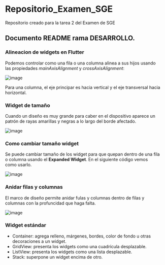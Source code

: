 # Repositorio_Examen_SGE
Repositorio creado para la tarea 2 del Examen de SGE

## Documento README rama DESARROLLO.

### Alineacion de widgets en Flutter

Podemos controlar como una fila o una columna alinea a sus hijos usando las propiedades *mainAxisAlignment* y *crossAxisAlignment*:

![image](https://user-images.githubusercontent.com/103987304/205595252-122cfaeb-d1bf-4c00-b074-fe3af72fdfd5.png)

Para una columna, el eje principar es hacia vertical y el eje transversal hacia horizontal. 

### Widget de tamaño

Cuando un diseño es muy grande para caber en el dispositivo aparece un patrón de rayas amarillas y negras a lo largo del borde afectado. 

![image](https://user-images.githubusercontent.com/103987304/205597845-ddd58001-b2b7-45af-b56f-5a6619fc780e.png)

### Como cambiar tamaño widget

Se puede cambiar tamaño de los widget para que quepan dentro de una fila o columna usando el **Expanded Widget**. En el siguiente código vemos como usarlo.

![image](https://user-images.githubusercontent.com/103987304/205598341-64abbffd-497c-48ed-8d45-52bee7858814.png)

### Anidar filas y columnas

El marco de diseño permite anidar fulas y columnas dentro de filas y columnas con la profuncidad que haga falta. 

![image](https://user-images.githubusercontent.com/103987304/205598821-823a1e3e-42e1-4753-a44c-8533350e6542.png)

### Widget estándar

* Container: agrega relleno, márgenes, bordes, color de fondo u otras decoraciones a un widget.
* GridView: presenta los widgets como una cuadrícula desplazable.
* ListView: presenta los widgets como una lista desplazable.
* Stack: superpone un widget encima de otro.


